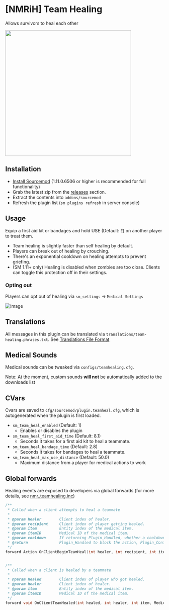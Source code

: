 # [NMRiH] Team Healing

Allows survivors to heal each other

<img src="https://user-images.githubusercontent.com/11559683/123883869-44b7a900-d920-11eb-821e-a109f5c0f3d0.png" height="400">

## Installation

- [Install Sourcemod](https://wiki.alliedmods.net/Installing_sourcemod) (1.11.0.6506 or higher is recommended for full functionality)
- Grab the latest zip from the [releases](https://github.com/dysphie/nmrih-team-healing/releases) section.
- Extract the contents into `addons/sourcemod`
- Refresh the plugin list (`sm plugins refresh` in server console)

## Usage

Equip a first aid kit or bandages and hold USE (Default: `E`) on another player to treat them. 
- Team healing is slightly faster than self healing by default. 
- Players can break out of healing by crouching. 
- There's an exponential cooldown on healing attempts to prevent griefing.
- (SM 1.11+ only) Healing is disabled when zombies are too close. Clients can toggle this protection off in their settings.


### Opting out

Players can opt out of healing via `sm_settings` -> `Medical Settings`

![image](https://user-images.githubusercontent.com/11559683/151475988-7542e8cb-7563-419c-9711-e896a5e4e67a.png)


## Translations

All messages in this plugin can be translated via `translations/team-healing.phrases.txt`. See [Translations File Format](https://wiki.alliedmods.net/Translations_(SourceMod_Scripting)#File_Format)

## Medical Sounds

Medical sounds can be tweaked via `configs/teamhealing.cfg`. 

Note: At the moment, custom sounds **will not** be automatically added to the downloads list

## CVars

Cvars are saved to `cfg/sourcemod/plugin.teamheal.cfg`, which is autogenerated when the plugin is first loaded.

- `sm_team_heal_enabled` (Default: 1)
  - Enables or disables the plugin
- `sm_team_heal_first_aid_time` (Default: 8.1)
  - Seconds it takes for a first aid kit to heal a teammate.
- `sm_team_heal_bandage_time` (Default: 2.8)
  - Seconds it takes for bandages to heal a teammate.
- `sm_team_heal_max_use_distance` (Default: 50.0)
  - Maximum distance from a player for medical actions to work

## Global forwards

Healing events are exposed to developers via global forwards (for more details, see [nmr_teamhealing.inc](https://github.com/dysphie/nmrih-team-healing/blob/main/scripting/include/nmr_teamhealing.inc))

```cpp
/**
 * Called when a client attempts to heal a teammate
 *
 * @param healer		Client index of healer.
 * @param recipient		Client index of player getting healed.
 * @param item			Entity index of the medical item.
 * @param itemID		Medical ID of the medical item.
 * @param cooldown		If returning Plugin_Handled, whether a cooldown should be applied.
 * @return				Plugin_Handled to block the action, Plugin_Continue otherwise.
 */
forward Action OnClientBeginTeamHeal(int healer, int recipient, int item, MedicalID itemID, bool& cooldown);


/**
 * Called when a client is healed by a teammate
 *
 * @param healed		Client index of player who got healed.
 * @param healer		Client index of healer.
 * @param item			Entity index of the medical item.
 * @param itemID		Medical ID of the medical item.
 */
forward void OnClientTeamHealed(int healed, int healer, int item, MedicalID itemID);
```
